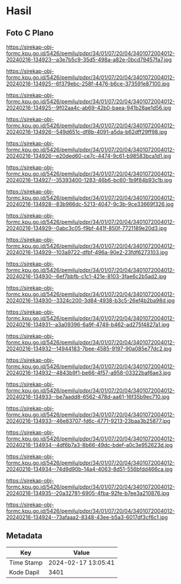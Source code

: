 # Hasil

## Foto C Plano

https://sirekap-obj-formc.kpu.go.id/5426/pemilu/pdpr/34/01/07/20/04/3401072004012-20240216-134923--a3e7b5c9-35d5-498a-a82e-0bcd79457fa7.jpg

https://sirekap-obj-formc.kpu.go.id/5426/pemilu/pdpr/34/01/07/20/04/3401072004012-20240216-134925--6f379ebc-258f-4476-b6ce-373591e87100.jpg

https://sirekap-obj-formc.kpu.go.id/5426/pemilu/pdpr/34/01/07/20/04/3401072004012-20240216-134925--9f02aa4c-ab69-42b0-baea-941b28ae1d56.jpg

https://sirekap-obj-formc.kpu.go.id/5426/pemilu/pdpr/34/01/07/20/04/3401072004012-20240216-134926--549d651c-df8b-4091-a5da-b62dff29ff98.jpg

https://sirekap-obj-formc.kpu.go.id/5426/pemilu/pdpr/34/01/07/20/04/3401072004012-20240216-134926--e20ded60-ce7c-4474-9c61-b98583bca1d1.jpg

https://sirekap-obj-formc.kpu.go.id/5426/pemilu/pdpr/34/01/07/20/04/3401072004012-20240216-134927--35393400-1283-46b6-bc60-1b9f84b93c1b.jpg

https://sirekap-obj-formc.kpu.go.id/5426/pemilu/pdpr/34/01/07/20/04/3401072004012-20240216-134928--83b966dc-5213-4047-9c3b-9ce33669f326.jpg

https://sirekap-obj-formc.kpu.go.id/5426/pemilu/pdpr/34/01/07/20/04/3401072004012-20240216-134929--0abc3c05-f9bf-441f-850f-7721189e20d3.jpg

https://sirekap-obj-formc.kpu.go.id/5426/pemilu/pdpr/34/01/07/20/04/3401072004012-20240216-134929--103a9722-dfbf-496a-90e2-23fdf6273103.jpg

https://sirekap-obj-formc.kpu.go.id/5426/pemilu/pdpr/34/01/07/20/04/3401072004012-20240216-134930--6ef7bbfb-c1c1-421e-8103-3fae6c2b5ad2.jpg

https://sirekap-obj-formc.kpu.go.id/5426/pemilu/pdpr/34/01/07/20/04/3401072004012-20240216-134930--3324c200-3d84-4938-b3c5-26ef4b2ba98d.jpg

https://sirekap-obj-formc.kpu.go.id/5426/pemilu/pdpr/34/01/07/20/04/3401072004012-20240216-134931--a3a09396-6a9f-4749-b462-ad275f4827a1.jpg

https://sirekap-obj-formc.kpu.go.id/5426/pemilu/pdpr/34/01/07/20/04/3401072004012-20240216-134932--14944183-7bee-4585-9197-90a085e77dc2.jpg

https://sirekap-obj-formc.kpu.go.id/5426/pemilu/pdpr/34/01/07/20/04/3401072004012-20240216-134932--4843b9f1-be66-4f57-a958-03322baf6ae3.jpg

https://sirekap-obj-formc.kpu.go.id/5426/pemilu/pdpr/34/01/07/20/04/3401072004012-20240216-134933--be7aadd8-6562-478d-aa61-16f35b9ec710.jpg

https://sirekap-obj-formc.kpu.go.id/5426/pemilu/pdpr/34/01/07/20/04/3401072004012-20240216-134933--46e83707-fd6c-4771-9213-23baa3b25877.jpg

https://sirekap-obj-formc.kpu.go.id/5426/pemilu/pdpr/34/01/07/20/04/3401072004012-20240216-134934--4df6b7a3-8b66-49dc-bdef-a0c3e952623d.jpg

https://sirekap-obj-formc.kpu.go.id/5426/pemilu/pdpr/34/01/07/20/04/3401072004012-20240216-134934--74d9d90b-14a4-4063-8d51-556bfdd466ca.jpg

https://sirekap-obj-formc.kpu.go.id/5426/pemilu/pdpr/34/01/07/20/04/3401072004012-20240216-134935--20a32781-6905-4fba-92fe-b7ee3a210876.jpg

https://sirekap-obj-formc.kpu.go.id/5426/pemilu/pdpr/34/01/07/20/04/3401072004012-20240216-134924--73afaaa2-8348-43ee-b5a3-6017df3cf6c1.jpg


## Metadata

| Key        | Value               |
| ---------- | ------------------- |
| Time Stamp | 2024-02-17 13:05:41 |
| Kode Dapil | 3401                |




